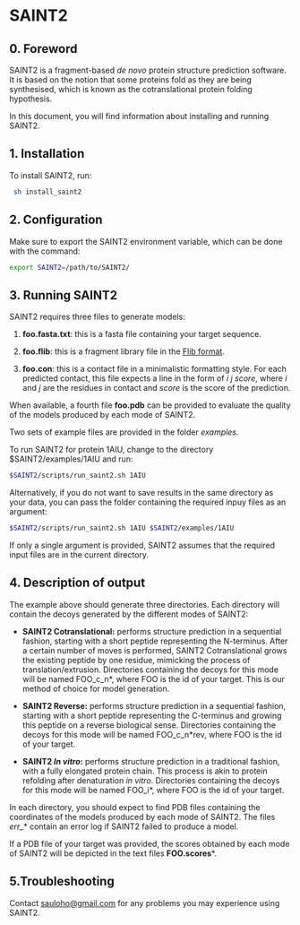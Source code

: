 # SAINT2

## 0. Foreword

SAINT2 is a fragment-based *de novo* protein structure prediction software. It is based on the notion that some proteins fold as they are being synthesised, which is known as the cotranslational protein folding hypothesis.

In this document, you will find information about installing and running SAINT2.

## 1. Installation

To install SAINT2, run:

```sh
 sh install_saint2 
```

## 2. Configuration

Make sure to export the SAINT2 environment variable, which can be done with the command:

```sh
export SAINT2=/path/to/SAINT2/
```

## 3. Running SAINT2

SAINT2 requires three files to generate models:

1. **foo.fasta.txt**: this is a fasta file containing your target sequence.

2. **foo.flib**: this is a fragment library file in the [Flib format](https://github.com/sauloho/Flib).  

3. **foo.con**: this is a contact file in a minimalistic formatting style. For each predicted contact, this file expects a line in the form of *i j score*, where *i* and *j* are the residues in contact and *score* is the score of the prediction.

When available, a fourth file **foo.pdb** can be provided to evaluate the quality of the models produced by each mode of SAINT2.

Two sets of example files are provided in the folder *examples*.

To run SAINT2 for protein 1AIU, change to the directory $SAINT2/examples/1AIU and run:


```sh
$SAINT2/scripts/run_saint2.sh 1AIU
```

Alternatively, if you do not want to save results in the same directory as your data, you can pass the folder containing the required inpuy files as an argument:

```sh
$SAINT2/scripts/run_saint2.sh 1AIU $SAINT2/examples/1AIU
```

If only a single argument is provided, SAINT2 assumes that the required input files are in the current directory.

## 4. Description of output

The example above should generate three directories. Each directory will contain the decoys generated by the different modes of SAINT2:

* **SAINT2 Cotranslational:** performs structure prediction in a sequential fashion, starting with a short peptide representing the N-terminus. After a certain number of moves is performed, SAINT2 Cotranslational grows the existing peptide by one residue, mimicking the process of translation/extrusion. Directories containing the decoys for this mode will be named FOO_c_n*, where FOO is the id of your target. This is our method of choice for model generation.

* **SAINT2 Reverse:** performs structure prediction in a sequential fashion, starting with a short peptide representing the C-terminus and growing this peptide on a reverse biological sense. Directories containing the decoys for this mode will be named FOO_c_n*rev, where FOO is the id of your target.

* **SAINT2 *In vitro*:** performs structure prediction in a traditional fashion, with a fully elongated protein chain. This process is akin to protein refolding after denaturation *in vitro*. Directories containing the decoys for this mode will be named FOO_i*, where FOO is the id of your target.

In each directory, you should expect to find PDB files containing the coordinates of the models produced by each mode of SAINT2. The files *err_** contain an error log if SAINT2 failed to produce a model.

If a PDB file of your target was provided, the scores obtained by each mode of SAINT2 will be depicted in the text files **FOO.scores***.


## 5.Troubleshooting

Contact sauloho@gmail.com for any problems you may experience using SAINT2.

